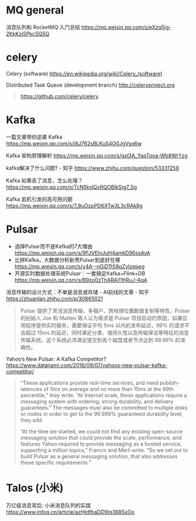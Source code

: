 
# MQ general

消息队列和 RocketMQ 入门总结 https://mp.weixin.qq.com/s/eXzq5jg-2KkKziSPkcSQ5Q

# celery

Celery (software) https://en.wikipedia.org/wiki/Celery_(software)

Distributed Task Queue (development branch) http://celeryproject.org
> https://github.com/celery/celery

# Kafka

一篇文章带你逆袭 Kafka https://mp.weixin.qq.com/s/j8J762sBLKuS4O0JgVsq6w

Kafka 架构原理解析 https://mp.weixin.qq.com/s/gxl3A_YaqTooa-Wb8WrYzg

kafka解决了什么问题? - 知乎 https://www.zhihu.com/question/53331259

Kafka 如果丢了消息，怎么处理？ https://mp.weixin.qq.com/s/TcN5kslQxRQOBlkSjg7_Sg

Kafka 宕机引发的高可用问题 https://mp.weixin.qq.com/s/7_8uOzpPD6XTw3L3cRAk8g

# Pulsar

- 选择Pulsar而不是Kafka的7大理由 https://mp.weixin.qq.com/s/9FJVEtvJuH4amkD96ssAyA
- 比拼Kafka，大数据分析新秀Pulsar到底好在哪 https://mp.weixin.qq.com/s/v4A--nGiDTt58pZyIzepeg
- 开源实时数据处理系统Pulsar：一套搞定Kafka+Flink+DB https://mp.weixin.qq.com/s/B9zo0zThARAi11hRuJ-AqA

消息传输的设计方式：不单是消息或存储 - AI前线的文章 - 知乎 https://zhuanlan.zhihu.com/p/30865021
> Pulsar 提供了灵活消息传输、多租户、跨地理位置数据复制等特性。Pulsar 的创始人 Joe 和 Matteo 等人认为需求是 Pulsar 项目启动的原因，如果应用程序提供实时服务，需要保证平均 5ms 以内的发布延迟，99% 的请求不会超过 15ms 的延迟，同时满足分类、强持久性以及传输保证等特征的消息传输系统，这个系统必须满足提交到各个磁盘或者节点达到 99.99% 的准确性。

Yahoo’s New Pulsar: A Kafka Competitor? https://www.datanami.com/2016/09/07/yahoos-new-pulsar-kafka-competitor/
> “These applications provide real-time services, and need publish-latencies of 5ms on average and no more than 15ms at the 99th percentile,” they write. “At Internet scale, these applications require a messaging system with ordering, strong durability, and delivery guarantees.” The messages must also be committed to multiple disks or nodes in order to get to the 99.999% guaranteed durability level, they add.
>
> “At the time we started, we could not find any existing open-source messaging solution that could provide the scale, performance, and features Yahoo required to provide messaging as a hosted service, supporting a million topics,” Francis and Merli write. “So we set out to build Pulsar as a general messaging solution, that also addresses these specific requirements.”

# Talos (小米)

万亿级消息背后: 小米消息队列的实践 https://www.infoq.cn/article/azHldfbaDD9Iq368SxOo
